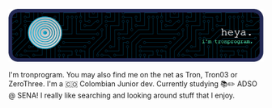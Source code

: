 ![Header](./test.png)

I'm tronprogram. You may also find me on the net as Tron, Tron03 or ZeroThree. I'm a 🇨🇴 Colombian Junior dev. Currently studying 📚✏️ ADSO @ SENA!
I really like searching and looking around stuff that I enjoy.
